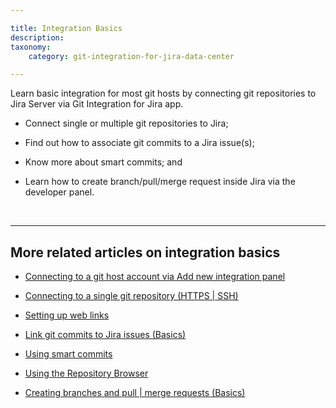 ```yaml
---

title: Integration Basics
description:
taxonomy:
    category: git-integration-for-jira-data-center

---
```


Learn basic integration for most git hosts by connecting git repositories to Jira Server via Git Integration for Jira app.

*   Connect single or multiple git repositories to Jira;

*   Find out how to associate git commits to a Jira issue(s);

*   Know more about smart commits; and

*   Learn how to create branch/pull/merge request inside Jira via the developer panel.

<br>

* * *

## More related articles on integration basics

*    [Connecting to a git host account via Add new integration panel](/git-integration-for-jira-data-center/using-the-add-new-integration-wizard/)

*    [Connecting to a single git repository (HTTPS | SSH)](/git-integration-for-jira-data-center/connecting-to-a-single-git-repository-http-https-gij-sm/)

*    [Setting up web links](/git-integration-for-jira-data-center/setting-up-web-links)

*    [Link git commits to Jira issues (Basics)](/git-integration-for-jira-data-center/setting-up-web-linking/)

*    [Using smart commits](/git-integration-for-jira-data-center/using-smart-commits/)

*    [Using the Repository Browser](/git-integration-for-jira-data-center/using-smart-commits/)

*    [Creating branches and pull | merge requests (Basics)](/git-integration-for-jira-data-center/creating-branches-and-pull-merge-requests-basics/)

